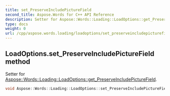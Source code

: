 ```yaml
---
title: set_PreserveIncludePictureField
second_title: Aspose.Words for C++ API Reference
description: Setter for Aspose::Words::Loading::LoadOptions::get_PreserveIncludePictureField. 
type: docs
weight: 0
url: /cpp/aspose.words.loading/loadoptions/set_preserveincludepicturefield/
---
```

## LoadOptions.set_PreserveIncludePictureField method


Setter for [Aspose::Words::Loading::LoadOptions::get_PreserveIncludePictureField](./get_preserveincludepicturefield/).

```cpp
void Aspose::Words::Loading::LoadOptions::set_PreserveIncludePictureField(bool value)
```

